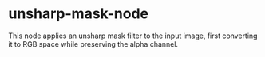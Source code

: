 # unsharp-mask-node
This node applies an unsharp mask filter to the input image, first converting it to RGB space while
preserving the alpha channel.
